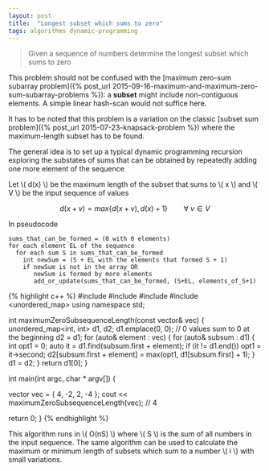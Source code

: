 ```yaml
---
layout: post
title:  "Longest subset which sums to zero"
tags: algorithms dynamic-programming
---
```


> Given a sequence of numbers determine the longest subset which sums to zero

This problem should not be confused with the [maximum zero-sum subarray problem]({% post_url 2015-09-16-maximum-and-maximum-zero-sum-subarray-problems %}): a **subset** might include non-contiguous elements. A simple linear hash-scan would not suffice here.

It has to be noted that this problem is a variation on the classic [subset sum problem]({% post_url 2015-07-23-knapsack-problem %}) where the maximum-length subset has to be found.

The general idea is to set up a typical dynamic programming recursion exploring the substates of sums that can be obtained by repeatedly adding one more element of the sequence

Let \\( d(x) \\) be the maximum length of the subset that sums to \\( x \\) and \\( V \\) be the input sequence of values

$$  
  d(x+v) = max\{ d(x+v), d(x)+1\} \qquad \forall \ v \in V
$$

In pseudocode

    sums_that_can_be_formed = (0 with 0 elements)
    for each element EL of the sequence
      for each sum S in sums_that_can_be_formed
        int newSum = (S + EL with the elements that formed S + 1)
        if newSum is not in the array OR
           newSum is formed by more elements
           add_or_update(sums_that_can_be_formed, (S+EL, elements_of_S+1)


{% highlight c++ %}
#include <algorithm>
#include <iostream>
#include <vector>
#include <unordered_map>
using namespace std;

int maximumZeroSubsequenceLength(const vector<int>& vec) {
  unordered_map<int, int> d1, d2;
  d1.emplace(0, 0); // 0 values sum to 0 at the beginning
  d2 = d1;
  for (auto& element : vec) {
    for (auto& subsum : d1) {
      int opt1 = 0;
      auto it = d1.find(subsum.first + element);
      if (it != d1.end())
        opt1 = it->second;
      d2[subsum.first + element] = max(opt1, d1[subsum.first] + 1);
    }
    d1 = d2;
  }
  return d1[0];
}

int main(int argc, char * argv[]) {

  vector<int> vec = { 4, -2, 2, -4 };
  cout << maximumZeroSubsequenceLength(vec); // 4

  return 0;
}
{% endhighlight %}

This algorithm runs in \\( O(nS) \\) where \\( S \\) is the sum of all numbers in the input sequence. The same algorithm can be used to calculate the maximum or minimum length of subsets which sum to a number \\( i \\) with small variations.